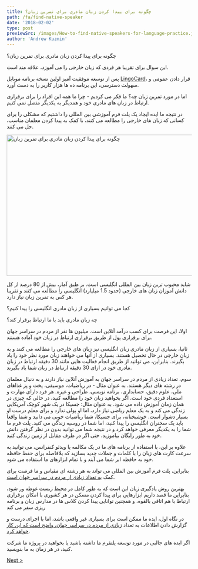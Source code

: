 ```yaml
---
title: چگونه برای پیدا کردن زبان مادری برای تمرین زبان؟
path: /fa/find-native-speaker
date: '2018-02-02'
type: post
previewSrc: /images/How-to-find-native-speakers-for-language-practice.jpg
author: 'Andrew Kuzmin'
---
```


چگونه برای پیدا کردن زبان مادری برای تمرین زبان؟

این سوال برای تقریبا هر فردی که زبان خارجی را می آموزد، علاقه مند است.

پس از توسعه موفقیت آمیز اولین نسخه برنامه موبایل <a href="https://lingocard.com" target="_blank" rel="noopener">LingoCard</a>، قرار دادن عمومی و سهولت دسترسی، این برنامه ده ها هزار کاربر را به دست آورد.

اما در مورد تمرین زبان چه؟ ما فکر می کردیم - چرا ما همه این افراد را برای برقراری ارتباط در زبان های مادری خود و همدیگر به یکدیگر متصل نمی کنیم.

در نتیجه ما ایده ایجاد یک پلت فرم آموزشی بین المللی را داشتیم که مشکلی را برای کسانی که زبان های خارجی را مطالعه می کنند، با کمک به پیدا کردن معلمان مناسب، حل می کنند.

<img class="aligncenter wp-image-78 size-full" src="../images/platform/social-network.jpg" alt="چگونه برای پیدا کردن زبان مادری برای تمرین زبان" width="628" height="383" />

شاید محبوب ترین زبان بین المللی انگلیسی است. بر طبق آمار، بیش از 80 درصد از کل دانش آموزان زبان های خارجی (حدود 1.5 میلیارد) انگلیسی را مطالعه می کنند و تقریبا هر کس به تمرین زبان نیاز دارد.

کجا می توانیم بسیاری از زبان مادری انگلیسی را پیدا کنیم؟

چه زبان مادری باید با ما ارتباط برقرار کند؟

اولا، این فرصت برای کسب درآمد آنلاین است. میلیون ها نفر از مردم در سراسر جهان برای برقراری پول از طریق برقراری ارتباط در زبان خود آماده هستند.

ثانیا، بسیاری از زبان مادری زبان انگلیسی نیز زبان های خارجی را مطالعه می کنند و به زبان خارجی در حال تحصیل هستند. بسیاری از آنها می خواهند زبان مورد نظر خود را یاد بگیرند. بنابراین، می توانید از طریق انجام فعالیت هایی مانند 30 دقیقه ارتباط در زبان مادری خود در ازای 30 دقیقه ارتباط در زبان شما یاد بگیرند.

سوم، تعداد زیادی از مردم در سراسر جهان به آموزش آنلاین نیاز دارند و به دنبال معلمان در رشته های دیگر هستند. به عنوان مثال - در ریاضیات، موسیقی، پخت و پز غذاهای ملی، علوم دقیق، حسابداری، برنامه نویسی، طراحی و غیره. هر فرد دارای مهارت و استعداد فردی خود است. اگر بخواهید زبان خود را مطالعه کنید، در حالی که چیزی در همان زمان آموزش داده می شود. به عنوان مثال: جسیکا در یک شهر کوچک آمریکایی زندگی می کند و به یک معلم ریاضی نیاز دارد، اما او پولی ندارد و برای معلم درست او بسیار دشوار است. خوشبختانه، برای جسیکا، شما ریاضیات خوبی می دانید و شما واقعا باید یک سخنران انگلیسی را پیدا کنید، اما شما در روسیه زندگی می کنید. پلت فرم ما شما را به یکدیگر معرفی خواهد کرد و در نتیجه شما می توانید بدون در نظر گرفتن دانش خود به طور رایگان بیاموزید، حتی اگر در طرف مقابل از زمین زندگی کنید.

علاوه بر این، با استفاده از برنامه های ما در یک مکالمه یا ویدئو کنفرانس، می توانید به سرعت کارت های زبان را با کلمات و جملات جدید بسازید که بلافاصله برای حفظ حافظه خود به حافظه ابر شما می آیند و با تمام ابزارهای ما استفاده می شود.

بنابراین، پلت فرم آموزش بین المللی می تواند به هر رشته ای مقیاس و ما فرصت برای کمک <a href="https://lingocard.com" target="_blank" rel="noopener">به تعداد زیادی از مردم در سراسر جهان است</a>.

بهترین روش یادگیری زبان این است که به طور کامل در محیط زیست غوطه ور شود، بنابراین ما قصد داریم ابزارهایی برای پیدا کردن مسکن در هر کشوری با امکان برقراری ارتباط با هم اتاقی بالقوه، و همچنین توانایی پیدا کردن کلاس ها در مدارس زبان و برنامه ریزی سفر می کند

در نگاه اول، ایده ما ممکن است برای بسیاری غیر واقعی باشد، اما با اجرای درست و گزارش دادن اطلاعات به تعداد <a href="/fa/?lang=fa">زیادی از مردم در سراسر جهان، واضح است که این کار خواهد کرد</a>.

اگر ایده های جالبی در مورد توسعه پلتفرم ما داشته باشید یا بخواهید در پروژه ما شرکت کنید، در هر زمان به ما بنویسید.

<a href="/fa/learn-english-fast">Next ></a>
